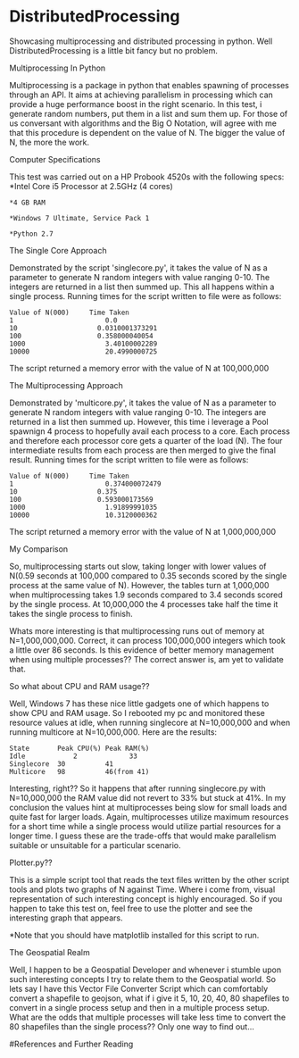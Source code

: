 # DistributedProcessing
Showcasing multiprocessing and distributed processing in python. Well DistributedProcessing is a little bit fancy but no problem.

Multiprocessing In Python

Multiprocessing is a package in python that enables spawning of processes through an API. It aims at achieving parallelism in processing which can provide a huge performance boost in the right scenario. In this test, i generate random numbers, put them in a list and sum them up. For those of us conversant with algorithms and the Big O Notation, will agree with me that this procedure is dependent on the value of N. The bigger the value of N, the more the work.


Computer Specifications

This test was carried out on a HP Probook 4520s with the following specs:
	*Intel Core i5 Processor at 2.5GHz (4 cores)
	
	*4 GB RAM
	
	*Windows 7 Ultimate, Service Pack 1
	
	*Python 2.7


The Single Core Approach

Demonstrated by the script 'singlecore.py', it takes the value of N as a parameter to generate N random integers with value ranging 0-10. The integers are returned in a list then summed up. This all happens within a single process. Running times for the script written to file were as follows:

	Value of N(000)		Time Taken
	1			            0.0
	10			          0.0310001373291 
	100			          0.358000040054 
	1000			        3.40100002289 
	10000			        20.4990000725 

The script returned a memory error with the value of N at 100,000,000

The Multiprocessing Approach

Demonstrated by 'multicore.py', it takes the value of N as a parameter to generate N random integers with value ranging 0-10. The integers are returned in a list then summed up. However, this time i leverage a Pool spawnign 4 process to hopefully avail each process to a core. Each process and therefore each processor core gets a quarter of the load (N). The four intermediate results from each process are then merged to give the final result. Running times for the script written to file were as follows:

	Value of N(000)		Time Taken
	1			            0.374000072479 
	10			          0.375 
	100			          0.593000173569 
	1000			        1.91899991035 
	10000			        10.3120000362

The script returned a memory error with the value of N at 1,000,000,000


My Comparison

So, multiprocessing starts out slow, taking longer with lower values of N(0.59 seconds at 100,000 compared to 0.35 seconds scored by the single process at the same value of N). However, the tables turn at 1,000,000 when multiprocessing takes 1.9 seconds compared to 3.4 seconds scored by the single process. At 10,000,000 the 4 processes take half the time it takes the single process to finish.

Whats more interesting is that multiprocessing runs out of memory at N=1,000,000,000. Correct, it can process 100,000,000 integers which took a little over 86 seconds. Is this evidence of better memory management when using multiple processes?? The correct answer is, am yet to validate that. 

So what about CPU and RAM usage??

Well, Windows 7 has these nice little gadgets one of which happens to show CPU and RAM usage. So I rebooted my pc and monitored these resource values at idle, when running singlecore at N=10,000,000 and when running multicore at N=10,000,000. Here are the results:

	State		Peak CPU(%)	Peak RAM(%)
	Idle		    2		      33
	Singlecore	30		    41
	Multicore 	98		    46(from 41)

Interesting, right?? So it happens that after running singlecore.py with N=10,000,000 the RAM value did not revert to 33% but stuck at 41%. In my conclusion the values hint at multiprocesses being slow for small loads and quite fast for larger loads. Again, multiprocesses utilize maximum resources for a short time while a single process would utilize partial resources for a longer time. I guess these are the trade-offs that would make parallelism suitable or unsuitable for a particular scenario.


Plotter.py??

This is a simple script tool that reads the text files written by the other script tools and plots two graphs of N against Time. Where i come from, visual representation of such interesting concept is highly encouraged. So if you happen to take this test on, feel free to use the plotter and see the interesting graph that appears.

*Note that you should have matplotlib installed for this script to run.

The Geospatial Realm

Well, I happen to be a Geospatial Developer and whenever i stumble upon such interesting concepts I try to relate them to the Geospatial world. So lets say I have this Vector File Converter Script which can comfortably convert a shapefile to geojson, what if i give it 5, 10, 20, 40, 80 shapefiles to convert in a single process setup and then in a multiple process setup. What are the odds that multiple processes will take less time to convert the 80 shapefiles than the single process?? Only one way to find out... 

#References and Further Reading



